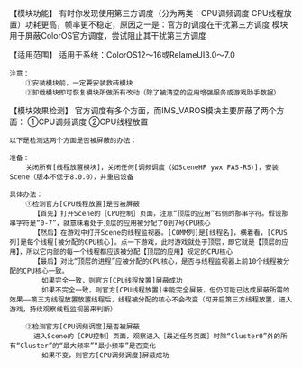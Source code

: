 【模块功能】
    有时你发现使用第三方调度（分为两类：CPU调频调度 CPU线程放置）功耗更高，帧率更不稳定，原因之一是：官方的调度在干扰第三方调度
    模块用于屏蔽ColorOS官方调度，尝试阻止其干扰第三方调度



【适用范围】
    适用于系统：ColorOS12～16或RelameUI3.0～7.0
    
    注意：
        ①安装模块前，一定要安装救砖模块
        ②卸载模块即可恢复模块所做所有改动（除了被清空的应用增强服务或游戏助手数据）



【模块效果检测】
    官方调度有多个方面，而IMS_VAROS模块主要屏蔽了两个方面：
    ①CPU调频调度 ②CPU线程放置

    以下是检测这两个方面是否被屏蔽的办法：
    
    准备：
        关闭所有[线程放置模块]，关闭任何[调频调度（如SceneHP ywx FAS-RS）]，安装Scene（版本不低于8.0.0），并重启设备
    
    具体办法：
        ①检测官方[CPU线程放置]是否被屏蔽
          【首先】打开Scene的［CPU控制］页面，注意“顶层的应用”右侧的那串字符。假设那串字符是“0-7”，就意味着处于顶层的应用被分配了0到7号CPU核心
          【然后】在游戏中打开Scene的线程监视器。[COMM列]是[线程名]，横着看，[CPUS列]是每个线程[被分配的CPU核心]。点一下游戏，此时游戏就处于顶层，即它就是【顶层的应用】，所以它内部的每一个线程都应该被分配【顶层的应用】规定的CPU核心
          【最后】对比“顶层的进程”应被分配的CPU核心，是否与线程监视器上前10个线程被分配的CPU核心一致。
            如果完全一致，则官方[CPU线程放置]屏蔽成功
            如果不完全一致，则官方[CPU线程放置]未能完全屏蔽，但仍可能已达成屏蔽所需的效果——第三方线程放置放置线程后，线程被分配的核心不会改变（可开启第三方线程放置，进入游戏，持续观察线程监视器来判断）
        
        ②检测官方[CPU调频调度]是否被屏蔽
          进入Scene的［CPU控制］页面，观察进入［最近任务页面］时除“Cluster0”外的所有“Cluster”的“最大频率”“最小频率”是否变化
            如果不变，则官方[CPU调频调度]屏蔽成功
  
  





  
  
  
  
  
